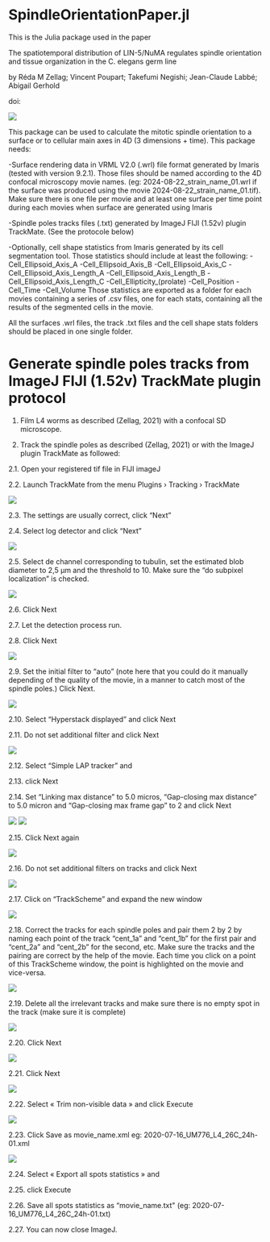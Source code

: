 # SpindleOrientationPaper.jl

This is the Julia package used in the paper 

The spatiotemporal distribution of LIN-5/NuMA regulates spindle orientation and tissue organization in the C. elegans germ line

by Réda M Zellag; Vincent Poupart; Takefumi Negishi; Jean-Claude Labbé; Abigail Gerhold

doi: 

![](figures/GraphicalAbstract.png)

This package can be used to calculate the mitotic spindle orientation to a surface or to cellular main axes in 4D (3 dimensions + time). This package needs:

-Surface rendering data in VRML V2.0 (.wrl) file format generated by Imaris (tested with version 9.2.1). Those files should be named according to the 4D confocal microscopy movie names. (eg: 2024-08-22_strain_name_01.wrl if the surface was produced using the movie 2024-08-22_strain_name_01.tif). Make sure there is one file per movie and at least one surface per time point during each movies when surface are generated using Imaris

-Spindle poles tracks files (.txt) generated by ImageJ FIJI (1.52v) plugin TrackMate. (See the protocole below)

-Optionally, cell shape statistics from Imaris generated by its cell segmentation tool. Those statistics should include at least the following:
    -Cell_Ellipsoid_Axis_A
    -Cell_Ellipsoid_Axis_B
    -Cell_Ellipsoid_Axis_C
    -Cell_Ellipsoid_Axis_Length_A
    -Cell_Ellipsoid_Axis_Length_B
    -Cell_Ellipsoid_Axis_Length_C
    -Cell_Ellipticity_(prolate)
    -Cell_Position
    -Cell_Time
    -Cell_Volume
Those statistics are exported as a folder for each movies containing a series of .csv files, one for each stats, containing all the results of the segmented cells in the movie.

All the surfaces .wrl files, the track .txt files and the cell shape stats folders should be placed in one single folder.

# Generate spindle poles tracks from ImageJ FIJI (1.52v) TrackMate plugin protocol

1.	Film L4 worms as described (Zellag, 2021) with a confocal SD microscope.

2.	Track the spindle poles as described (Zellag, 2021) or with the ImageJ plugin TrackMate as followed: 

2.1.	Open your registered tif file in FIJI imageJ

2.2.	Launch TrackMate from the menu Plugins  › Tracking  › TrackMate  

![](figures/Image1.png)

2.3.	The settings are usually correct, click “Next”

2.4.	Select log detector and click “Next”

![](figures/Image2.png) 

2.5.	Select de channel corresponding to tubulin, set the estimated blob diameter to 2,5 µm and the threshold to 10. Make sure the “do subpixel localization” is checked.  

![](figures/Image3.png)

2.6.	Click Next

2.7.	Let the detection process run.

2.8.	Click Next

![](figures/Image4.png)

2.9.	Set the initial filter to “auto” (note here that you could do it manually depending of the quality of the movie, in a manner to catch most of the spindle poles.) Click Next.

![](figures/Image5.png)

2.10.	Select “Hyperstack displayed” and click Next

2.11.	Do not set additional filter and click Next

![](figures/Image6.png)

2.12.	Select “Simple LAP tracker” and 

2.13.	click Next

2.14.	Set “Linking max distance” to 5.0 micros, “Gap-closing max distance” to 5.0 micron and “Gap-closing max frame gap” to 2 and click Next

![](figures/Image7.png)
![](figures/Image8.png)

2.15.	Click Next again 

![](figures/Image9.png)

2.16.	Do not set additional filters on tracks and click Next

![](figures/Image10.png)

2.17.	Click on “TrackScheme” and expand the new window

![](figures/Image11.png)

2.18.	Correct the tracks for each spindle poles and pair them 2 by 2 by naming each point of the track “cent_1a” and “cent_1b” for the first pair and “cent_2a” and “cent_2b” for the second, etc. Make sure the tracks and the pairing are correct by the help of the movie. Each time you click on a point of this TrackScheme window, the point is highlighted on the movie and vice-versa.

![](figures/Image12.png)

2.19.	Delete all the irrelevant tracks and make sure there is no empty spot in the track (make sure it is complete)

![](figures/Image13.png)

2.20.	Click  Next

![](figures/Image14.png)

2.21.	Click  Next 

![](figures/Image15.png)

2.22.	Select « Trim non-visible data » and  click Execute

![](figures/Image16.png)

2.23.	Click  Save as movie_name.xml eg: 2020-07-16_UM776_L4_26C_24h-01.xml 

![](figures/Image17.png)

2.24.	Select « Export all spots statistics » and 

2.25.	 click Execute

2.26.	Save all spots statistics as “movie_name.txt" (eg: 2020-07-16_UM776_L4_26C_24h-01.txt)

2.27.	You can now close ImageJ.




